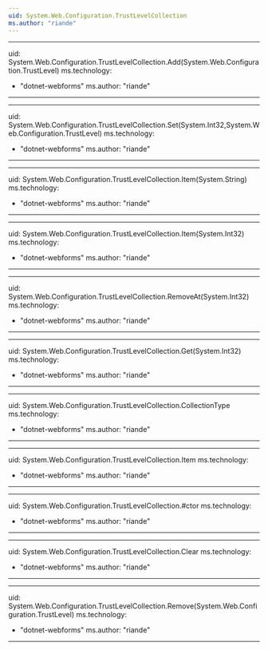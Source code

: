 ```yaml
---
uid: System.Web.Configuration.TrustLevelCollection
ms.author: "riande"
---
```


---
uid: System.Web.Configuration.TrustLevelCollection.Add(System.Web.Configuration.TrustLevel)
ms.technology: 
  - "dotnet-webforms"
ms.author: "riande"
---

---
uid: System.Web.Configuration.TrustLevelCollection.Set(System.Int32,System.Web.Configuration.TrustLevel)
ms.technology: 
  - "dotnet-webforms"
ms.author: "riande"
---

---
uid: System.Web.Configuration.TrustLevelCollection.Item(System.String)
ms.technology: 
  - "dotnet-webforms"
ms.author: "riande"
---

---
uid: System.Web.Configuration.TrustLevelCollection.Item(System.Int32)
ms.technology: 
  - "dotnet-webforms"
ms.author: "riande"
---

---
uid: System.Web.Configuration.TrustLevelCollection.RemoveAt(System.Int32)
ms.technology: 
  - "dotnet-webforms"
ms.author: "riande"
---

---
uid: System.Web.Configuration.TrustLevelCollection.Get(System.Int32)
ms.technology: 
  - "dotnet-webforms"
ms.author: "riande"
---

---
uid: System.Web.Configuration.TrustLevelCollection.CollectionType
ms.technology: 
  - "dotnet-webforms"
ms.author: "riande"
---

---
uid: System.Web.Configuration.TrustLevelCollection.Item
ms.technology: 
  - "dotnet-webforms"
ms.author: "riande"
---

---
uid: System.Web.Configuration.TrustLevelCollection.#ctor
ms.technology: 
  - "dotnet-webforms"
ms.author: "riande"
---

---
uid: System.Web.Configuration.TrustLevelCollection.Clear
ms.technology: 
  - "dotnet-webforms"
ms.author: "riande"
---

---
uid: System.Web.Configuration.TrustLevelCollection.Remove(System.Web.Configuration.TrustLevel)
ms.technology: 
  - "dotnet-webforms"
ms.author: "riande"
---
